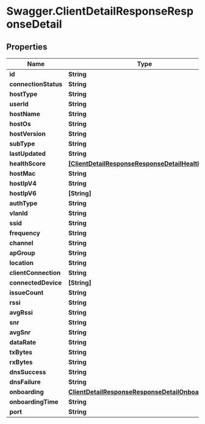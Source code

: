 # Swagger.ClientDetailResponseResponseDetail

## Properties
Name | Type | Description | Notes
------------ | ------------- | ------------- | -------------
**id** | **String** |  | [optional] 
**connectionStatus** | **String** |  | [optional] 
**hostType** | **String** |  | [optional] 
**userId** | **String** |  | [optional] 
**hostName** | **String** |  | [optional] 
**hostOs** | **String** |  | [optional] 
**hostVersion** | **String** |  | [optional] 
**subType** | **String** |  | [optional] 
**lastUpdated** | **String** |  | [optional] 
**healthScore** | [**[ClientDetailResponseResponseDetailHealthScore]**](ClientDetailResponseResponseDetailHealthScore.md) |  | [optional] 
**hostMac** | **String** |  | [optional] 
**hostIpV4** | **String** |  | [optional] 
**hostIpV6** | **[String]** |  | [optional] 
**authType** | **String** |  | [optional] 
**vlanId** | **String** |  | [optional] 
**ssid** | **String** |  | [optional] 
**frequency** | **String** |  | [optional] 
**channel** | **String** |  | [optional] 
**apGroup** | **String** |  | [optional] 
**location** | **String** |  | [optional] 
**clientConnection** | **String** |  | [optional] 
**connectedDevice** | **[String]** |  | [optional] 
**issueCount** | **String** |  | [optional] 
**rssi** | **String** |  | [optional] 
**avgRssi** | **String** |  | [optional] 
**snr** | **String** |  | [optional] 
**avgSnr** | **String** |  | [optional] 
**dataRate** | **String** |  | [optional] 
**txBytes** | **String** |  | [optional] 
**rxBytes** | **String** |  | [optional] 
**dnsSuccess** | **String** |  | [optional] 
**dnsFailure** | **String** |  | [optional] 
**onboarding** | [**ClientDetailResponseResponseDetailOnboarding**](ClientDetailResponseResponseDetailOnboarding.md) |  | [optional] 
**onboardingTime** | **String** |  | [optional] 
**port** | **String** |  | [optional] 


